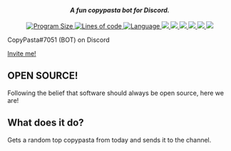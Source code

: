 <div align="center">
  <br>
  <strong><i>A fun copypasta bot for Discord.</i></strong>
  <br>
  <br>
  <a href="https://github.com/kevlu8/copypasta/">
    <img src="https://img.shields.io/github/languages/code-size/kevlu8/copypasta" alt="Program Size">
  </a>
  
  <a href="https://youtube.com/watch?v=dQw4w9WgXcQ">
    <img src="https://img.shields.io/tokei/lines/github/kevlu8/copypasta" alt = "Lines of code">
  </a>
  
  <a href="">
    <img src="https://img.shields.io/github/languages/top/kevlu8/copypasta" alt = "Language">
  </a>
  
  <a href="">
    <img src="https://www.codefactor.io/Content/badges/AMinus.svg">
  </a>
  
  <a href="https://discord.gg/9yYdwNHXVu">
    <img src="https://img.shields.io/discord/883065350520991784?style=plastic">
  </a>
 
  <a href="">
    <img src="https://img.shields.io/github/issues/kevlu8/copypasta">
  </a>
  
  <a href="https://www.gnu.org/licenses/gpl-3.0.en.html">
    <img src="https://img.shields.io/github/license/kevlu8/copypasta">
  </a>
  
  <a href="">
    <img src="https://img.shields.io/github/stars/kevlu8/copypasta?style=social">
  </a>
  
  <a href="">
    <img src="https://img.shields.io/github/commit-activity/m/kevlu8/copypasta">
  </a>
  <br>
 </div>
  

CopyPasta#7051 (BOT) on Discord

[Invite me!](https://discord.com/api/oauth2/authorize?client_id=882832904605020190&permissions=18432&scope=bot)

## OPEN SOURCE!
Following the belief that software should always be open source, here we are!

## What does it do?

Gets a random top copypasta from today and sends it to the channel.
